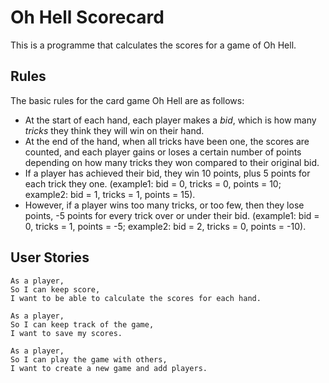 # Oh Hell Scorecard

This is a programme that calculates the scores for a game of Oh Hell. 

## Rules

The basic rules for the card game Oh Hell are as follows:
* At the start of each hand, each player makes a *bid*, which is how many *tricks* they think they will win on their hand.
* At the end of the hand, when all tricks have been one, the scores are counted, and each player gains or loses a certain number of points depending on how many tricks they won compared to their original bid.
* If a player has achieved their bid, they win 10 points, plus 5 points for each trick they one. (example1: bid = 0, tricks = 0, points = 10; example2: bid = 1, tricks = 1, points = 15).
* However, if a player wins too many tricks, or too few, then they lose points, -5 points for every trick over or under their bid. (example1: bid = 0, tricks = 1, points = -5; example2: bid = 2, tricks = 0, points = -10).

## User Stories

```
As a player,
So I can keep score,
I want to be able to calculate the scores for each hand.

As a player,
So I can keep track of the game,
I want to save my scores.

As a player,
So I can play the game with others,
I want to create a new game and add players.
```